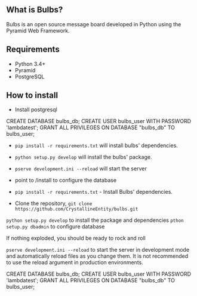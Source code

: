 ## What is Bulbs?
Bulbs is an open source message board developed in Python using the Pyramid Web Framework. 


## Requirements
* Python 3.4+
* Pyramid
* PostgreSQL

## How to install
* Install postgresql

CREATE DATABASE bulbs_db;
CREATE USER bulbs_user WITH PASSWORD 'lambdatest';
GRANT ALL PRIVILEGES ON DATABASE "bulbs_db" TO bulbs_user;

* `pip install -r requirements.txt` will install bulbs' dependencies.
* `python setup.py develop` will install the bulbs' package.
* `pserve development.ini --reload` will start the server
* point to /install to configure the database









* `pip install -r requirements.txt` - Install Bulbs' dependencies.

* Clone the repository, `git clone https://github.com/CrystallineEntity/bulbs.git`

`python setup.py develop` to install the package and dependencies
`pthon setup.py dbadmin` to configure database

If nothing exploded, you should be ready to rock and roll

`pserve development.ini --reload` to start the server in development mode and automatically reload files as you change them. It is not recommended to use the reload argument in production environments.



CREATE DATABASE bulbs_db;
CREATE USER bulbs_user WITH PASSWORD 'lambdatest';
GRANT ALL PRIVILEGES ON DATABASE "bulbs_db" TO bulbs_user;